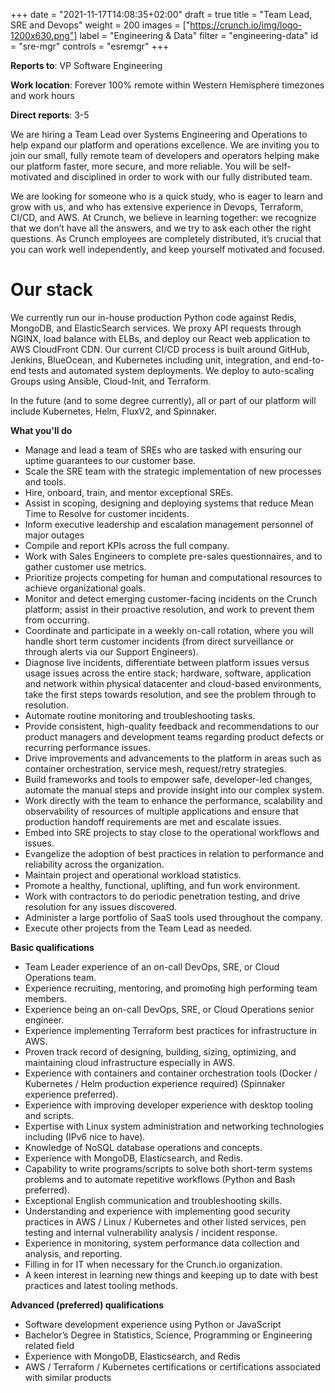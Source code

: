 +++
date = "2021-11-17T14:08:35+02:00"
draft = true
title = "Team Lead, SRE and Devops"
weight = 200
images = ["https://crunch.io/img/logo-1200x630.png"]
label = "Engineering & Data"
filter = "engineering-data"
id = "sre-mgr"
controls = "esremgr"
+++

**Reports to**: VP Software Engineering

**Work location**: Forever 100% remote within Western Hemisphere timezones and work hours

**Direct reports**: 3-5

We are hiring a Team Lead over Systems Engineering and Operations to help expand our platform and operations excellence. We are inviting you to join our small, fully remote team of developers and operators helping make our platform faster, more secure, and more reliable. You will be self-motivated and disciplined in order to work with our fully distributed team.

We are looking for someone who is a quick study, who is eager to learn and grow with us, and who has extensive experience in Devops, Terraform, CI/CD, and AWS. At Crunch, we believe in learning together: we recognize that we don’t have all the answers, and we try to ask each other the right questions. As Crunch employees are completely distributed, it’s crucial that you can work well independently, and keep yourself motivated and focused.

# Our stack

We currently run our in-house production Python code against Redis, MongoDB, and ElasticSearch services. We proxy API requests through NGINX, load balance with ELBs, and deploy our React web application to AWS CloudFront CDN. Our current CI/CD process is built around GitHub, Jenkins, BlueOcean, and Kubernetes including unit, integration, and end-to-end tests and automated system deployments. We deploy to auto-scaling Groups using Ansible, Cloud-Init, and Terraform.

In the future (and to some degree currently), all or part of our platform will include Kubernetes, Helm, FluxV2, and Spinnaker.

**What you'll do**

- Manage and lead a team of SREs who are tasked with ensuring our uptime guarantees to our customer base.
- Scale the SRE team with the strategic implementation of new processes and tools.
- Hire, onboard, train, and mentor exceptional SREs.
- Assist in scoping, designing and deploying systems that reduce Mean Time to Resolve for customer incidents.
- Inform executive leadership and escalation management personnel of major outages
- Compile and report KPIs across the full company.
- Work with Sales Engineers to complete pre-sales questionnaires, and to gather customer use metrics.
- Prioritize projects competing for human and computational resources to achieve organizational goals.
- Monitor and detect emerging customer-facing incidents on the Crunch platform; assist in their proactive resolution, and work to prevent them from occurring.
- Coordinate and participate in a weekly on-call rotation, where you will handle short term customer incidents (from direct surveillance or through alerts via our Support Engineers).
- Diagnose live incidents, differentiate between platform issues versus usage issues across the entire stack; hardware, software, application and network within physical datacenter and cloud-based environments, take the first steps towards resolution, and see the problem through to resolution.
- Automate routine monitoring and troubleshooting tasks.
- Provide consistent, high-quality feedback and recommendations to our product managers and development teams regarding product defects or recurring performance issues.
- Drive improvements and advancements to the platform in areas such as container orchestration, service mesh, request/retry strategies.
- Build frameworks and tools to empower safe, developer-led changes, automate the manual steps and provide insight into our complex system.
- Work directly with the team to enhance the performance, scalability and observability of resources of multiple applications and ensure that production handoff requirements are met and escalate issues.
- Embed into SRE projects to stay close to the operational workflows and issues.
- Evangelize the adoption of best practices in relation to performance and reliability across the organization.
- Maintain project and operational workload statistics.
- Promote a healthy, functional, uplifting, and fun work environment.
- Work with contractors to do periodic penetration testing, and drive resolution for any issues discovered.
- Administer a large portfolio of SaaS tools used throughout the company.
- Execute other projects from the Team Lead as needed.

**Basic qualifications**

- Team Leader experience of an on-call DevOps, SRE, or Cloud Operations team.
- Experience recruiting, mentoring, and promoting high performing team members.
- Experience being an on-call DevOps, SRE, or Cloud Operations senior engineer.
- Experience implementing Terraform best practices for infrastructure in AWS.
- Proven track record of designing, building, sizing, optimizing, and maintaining cloud infrastructure especially in AWS.
- Experience with containers and container orchestration tools (Docker / Kubernetes / Helm production experience required) (Spinnaker experience preferred).
- Experience with improving developer experience with desktop tooling and scripts.
- Expertise with Linux system administration and networking technologies including (IPv6 nice to have).
- Knowledge of NoSQL database operations and concepts.
- Experience with MongoDB, Elasticsearch, and Redis.
- Capability to write programs/scripts to solve both short-term systems problems and to automate repetitive workflows (Python and Bash preferred).
- Exceptional English communication and troubleshooting skills.
- Understanding and experience with implementing good security practices in AWS / Linux / Kubernetes and other listed services, pen testing and internal vulnerability analysis / incident response.
- Experience in monitoring, system performance data collection and analysis, and reporting.
- Filling in for IT when necessary for the Crunch.io organization.
- A keen interest in learning new things and keeping up to date with best practices and latest tooling methods.

**Advanced (preferred) qualifications**

- Software development experience using Python or JavaScript
- Bachelor’s Degree in Statistics, Science, Programming or Engineering related field
- Experience with MongoDB, Elasticsearch, and Redis
- AWS / Terraform / Kubernetes certifications or certifications associated with similar products
